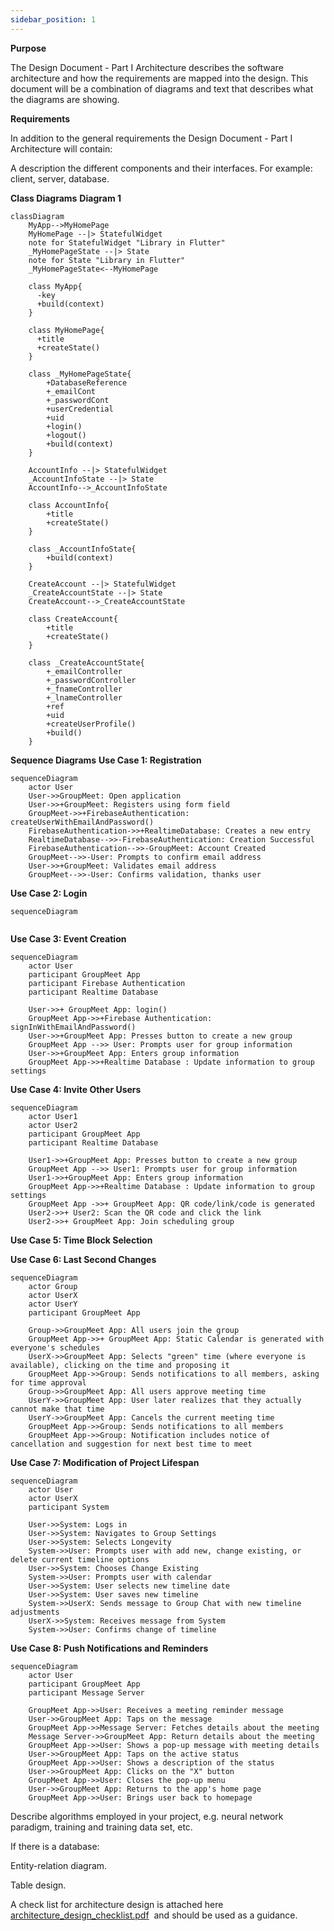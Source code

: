 ```yaml
---
sidebar_position: 1
---
```


**Purpose**

The Design Document - Part I Architecture describes the software architecture and how the requirements are mapped into the design. This document will be a combination of diagrams and text that describes what the diagrams are showing.

**Requirements**

In addition to the general requirements the Design Document - Part I Architecture will contain:

A description the different components and their interfaces. For example: client, server, database.

**Class Diagrams**
**Diagram 1**
```mermaid
classDiagram
    MyApp-->MyHomePage
    MyHomePage --|> StatefulWidget
    note for StatefulWidget "Library in Flutter"
    _MyHomePageState --|> State
    note for State "Library in Flutter"
    _MyHomePageState<--MyHomePage

    class MyApp{
      -key
      +build(context)
    }

    class MyHomePage{
      +title
      +createState()
    }

    class _MyHomePageState{
        +DatabaseReference
        +_emailCont
        +_passwordCont
        +userCredential
        +uid
        +login()
        +logout()
        +build(context)
    }

    AccountInfo --|> StatefulWidget
    _AccountInfoState --|> State
    AccountInfo-->_AccountInfoState
    
    class AccountInfo{
        +title
        +createState()
    }

    class _AccountInfoState{
        +build(context)
    }

    CreateAccount --|> StatefulWidget
    _CreateAccountState --|> State
    CreateAccount-->_CreateAccountState

    class CreateAccount{
        +title
        +createState()
    }

    class _CreateAccountState{
        +_emailController
        +_passwordController
        +_fnameController
        +_lnameController
        +ref
        +uid
        +createUserProfile()
        +build()
    }
```

**Sequence Diagrams**
**Use Case 1: Registration**
```mermaid
sequenceDiagram
    actor User
    User->>GroupMeet: Open application
    User->>+GroupMeet: Registers using form field
    GroupMeet->>+FirebaseAuthentication: createUserWithEmailAndPassword()
    FirebaseAuthentication->>+RealtimeDatabase: Creates a new entry
    RealtimeDatabase-->>-FirebaseAuthentication: Creation Successful
    FirebaseAuthentication-->>-GroupMeet: Account Created
    GroupMeet-->>-User: Prompts to confirm email address
    User->>+GroupMeet: Validates email address
    GroupMeet-->>-User: Confirms validation, thanks user
```
**Use Case 2: Login**
```mermaid
sequenceDiagram
    
```
**Use Case 3: Event Creation**
```mermaid
sequenceDiagram
    actor User
    participant GroupMeet App
    participant Firebase Authentication
    participant Realtime Database

    User->>+ GroupMeet App: login()
    GroupMeet App->>+Firebase Authentication: signInWithEmailAndPassword()
    User->>+GroupMeet App: Presses button to create a new group
    GroupMeet App -->> User: Prompts user for group information
    User->>+GroupMeet App: Enters group information
    GroupMeet App->>+Realtime Database : Update information to group settings
```
**Use Case 4: Invite Other Users**
```mermaid
sequenceDiagram
    actor User1
    actor User2
    participant GroupMeet App
    participant Realtime Database
    
    User1->>+GroupMeet App: Presses button to create a new group
    GroupMeet App -->> User1: Prompts user for group information
    User1->>+GroupMeet App: Enters group information
    GroupMeet App->>+Realtime Database : Update information to group settings
    GroupMeet App ->>+ GroupMeet App: QR code/link/code is generated
    User2->>+ User2: Scan the QR code and click the link
    User2->>+ GroupMeet App: Join scheduling group
```
**Use Case 5: Time Block Selection**
<!-- ```mermaid
    TODO
``` -->
**Use Case 6: Last Second Changes**
```mermaid
sequenceDiagram
    actor Group
    actor UserX
    actor UserY
    participant GroupMeet App

    Group->>GroupMeet App: All users join the group
    GroupMeet App->>+ GroupMeet App: Static Calendar is generated with everyone's schedules
    UserX->>GroupMeet App: Selects "green" time (where everyone is available), clicking on the time and proposing it
    GroupMeet App->>Group: Sends notifications to all members, asking for time approval
    Group->>GroupMeet App: All users approve meeting time
    UserY->>GroupMeet App: User later realizes that they actually cannot make that time
    UserY->>GroupMeet App: Cancels the current meeting time
    GroupMeet App->>Group: Sends notifications to all members
    GroupMeet App->>Group: Notification includes notice of cancellation and suggestion for next best time to meet

```
**Use Case 7: Modification of Project Lifespan**
```mermaid
sequenceDiagram
    actor User
    actor UserX
    participant System

    User->>System: Logs in
    User->>System: Navigates to Group Settings
    User->>System: Selects Longevity
    System->>User: Prompts user with add new, change existing, or delete current timeline options
    User->>System: Chooses Change Existing
    System->>User: Prompts user with calendar
    User->>System: User selects new timeline date
    User->>System: User saves new timeline
    System->>UserX: Sends message to Group Chat with new timeline adjustments
    UserX->>System: Receives message from System
    System->>User: Confirms change of timeline
```
**Use Case 8: Push Notifications and Reminders**
```mermaid
sequenceDiagram
    actor User
    participant GroupMeet App
    participant Message Server

    GroupMeet App->>User: Receives a meeting reminder message
    User->>GroupMeet App: Taps on the message
    GroupMeet App->>Message Server: Fetches details about the meeting
    Message Server->>GroupMeet App: Return details about the meeting
    GroupMeet App->>User: Shows a pop-up message with meeting details
    User->>GroupMeet App: Taps on the active status
    GroupMeet App->>User: Shows a description of the status
    User->>GroupMeet App: Clicks on the "X" button
    GroupMeet App->>User: Closes the pop-up menu
    User->>GroupMeet App: Returns to the app's home page
    GroupMeet App->>User: Brings user back to homepage
```
Describe algorithms employed in your project, e.g. neural network paradigm, training and training data set, etc.

If there is a database:

Entity-relation diagram.

Table design.

A check list for architecture design is attached here [architecture\_design\_checklist.pdf](https://templeu.instructure.com/courses/106563/files/16928870/download?wrap=1 "architecture_design_checklist.pdf")  and should be used as a guidance.
